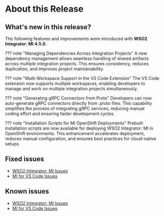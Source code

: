 # About this Release

## What's new in this release?

The following features and improvements were introduced with **WSO2 Integrator: MI 4.5.0**.

??? note "Managing Dependencies Across Integration Projects"
A new dependency management allows seamless handling of shared artifacts across multiple integration projects. This ensures consistency, reduces duplication, and improves project maintainability.

??? note "Multi-Workspace Support in the VS Code Extension"
The VS Code extension now supports multiple workspaces, enabling developers to manage and work on multiple integration projects simultaneously.

??? note "Generating gRPC Connectors from Proto"
Developers can now auto-generate gRPC connectors directly from .proto files. This capability simplifies the process of integrating gRPC services, reducing manual coding effort and ensuring faster development cycles.

??? note "Installation Scripts for MI OpenShift Deployments"
Prebuilt installation scripts are now available for deploying WSO2 Integrator: MI in OpenShift environments. This enhancement accelerates deployment, reduces manual configuration, and ensures best practices for cloud-native setups.

## Fixed issues

- [WSO2 Integrator: MI Issues](https://github.com/wso2/product-micro-integrator/issues?q=is%3Aissue%20is%3Aclosed%20closed%3A2025-02-14..2025-09-30)
- [MI for VS Code Issues](https://github.com/wso2/mi-vscode/issues?q=is%3Aissue%20is%3Aclosed%20closed%3A2025-02-14..2025-09-30)

## Known issues

- [WSO2 Integrator: MI Issues](https://github.com/wso2/micro-integrator/issues?q=is%3Aissue+is%3Aopen)
- [MI for VS Code Issues](https://github.com/wso2/mi-vscode/issues?q=is%3Aissue+is%3Aopen)

